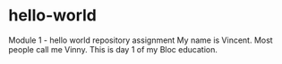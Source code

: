 # hello-world
Module 1 - hello world repository assignment
My name is Vincent. Most people call me Vinny. This is day 1 of my Bloc education.
